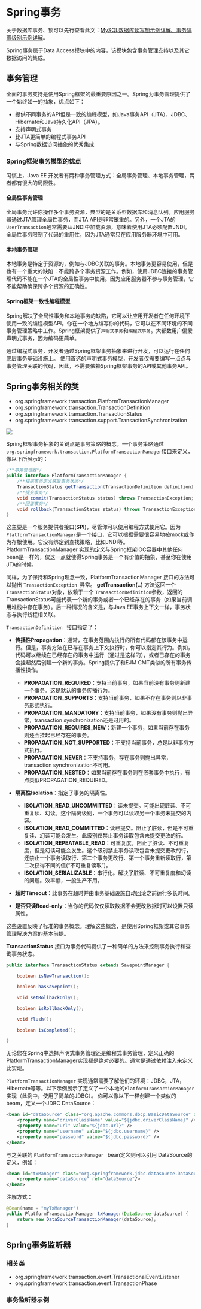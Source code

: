 # Spring事务

关于数据库事务、锁可以先行查看此文：[MySQL数据库读写锁示例详解、事务隔离级别示例详解](MySQL/1-MySQL数据库读写锁示例详解、事务隔离级别示例详解.md)。

Spring事务属于Data Access模块中的内容，该模块包含事务管理支持以及其它数据访问的集成。

## 事务管理

全面的事务支持是使用Spring框架的最重要原因之一。Spring为事务管理提供了一个始终如一的抽象，优点如下：
- 提供不同事务的API但是一致的编程模型，如Java事务API（JTA）、JDBC、Hibernate和Java持久化API（JPA）。
- 支持声明式事务
- 比JTA更简单的编程式事务API
- 与Spring数据访问抽象的优秀集成

### Spring框架事务模型的优点

习惯上，Java EE 开发者有两种事务管理方式：全局事务管理、本地事务管理，两者都有很大的局限性。

#### 全局性事务管理

全局事务允许你操作多个事务资源，典型的是关系型数据库和消息队列。应用服务器通过JTA管理全局性事务，而JTA API是非常笨重的。另外，一个JTA的```UserTransaction```通常需要从JNDI中加载资源，意味着使用JTA必须配置JNDI。全局性事务限制了代码的重用性，因为JTA通常只在应用服务器环境中可用。


#### 本地事务管理

本地事务是特定于资源的，例如与JDBC关联的事务。本地事务更容易使用，但是也有一个重大的缺陷：不能跨多个事务资源工作。例如，使用JDBC连接的事务管理代码不能在一个JTA的全局性事务中使用。因为应用服务器不参与事务管理，它不能帮助确保跨多个资源的正确性。


#### Spring框架一致性编程模型

Spring解决了全局性事务和本地事务的缺陷，它可以让应用开发者在任何环境下使用一致的编程模型API。你在一个地方编写你的代码，它可以在不同环境的不同事务管理策略中工作。Spring框架提供了```声明式事务```和```编程式事务```。大都数用户偏爱声明式事务，因为编码更简单。

通过编程式事务，开发者通过Spring框架事务抽象来进行开发，可以运行在任何底层事务基础设施上。
使用首选的声明式事务模型，开发者仅需要编写一点点与事务管理关联的代码，因此，不需要依赖Spring框架事务的API或其他事务API。

## Spring事务相关的类


- org.springframework.transaction.PlatformTransactionManager
- org.springframework.transaction.TransactionDefinition
- org.springframework.transaction.TransactionStatus
- org.springframework.transaction.support.TransactionSynchronization


![](pictures/Spring-tx.png)

Spring框架事务抽象的关键点是事务策略的概念。一个事务策略通过```org.springframework.transaction.PlatformTransactionManager```接口来定义，像以下所展示的：



```java
/**事务管理器*/
public interface PlatformTransactionManager {
    /**根据事务定义获取事务状态*/
    TransactionStatus getTransaction(TransactionDefinition definition) throws TransactionException;
    /**提交事务*/
    void commit(TransactionStatus status) throws TransactionException;
    /**回滚事务*/
    void rollback(TransactionStatus status) throws TransactionException;
}
```

这主要是一个服务提供者接口(**SPI**)，尽管你可以使用编程方式使用它。因为```PlatformTransactionManager```是一个接口，它可以根据需要很容易地被mock或作为存根使用。它没有绑定到查找策略，比如JNDI等。
PlatformTransactionManager 实现的定义与Spring框架IOC容器中其他任何bean是一样的，仅这一点就使得Spring事务是一个有价值的抽象，甚至你在使用JTA的时候。

同样，为了保持和Spring理念一致，PlatformTransactionManager 接口的方法可以抛出 ```TransactionException ```异常。
**getTransaction(..)** 方法返回一个 ```TransactionStatus```对象，依赖于一个 ```TransactionDefinition```参数，返回的TransactionStatus可能代表一个新的事务或者一个已经存在的事务（如果当前调用堆栈中存在事务）。后一种情况的含义是，与Java EE事务上下文一样，事务状态与执行线程相关联。




```TransactionDefinition ``` 接口指定了：

- **传播性Propagation**：通常，在事务范围内执行的所有代码都在该事务中运行。但是，事务方法在已存在事务上下文执行时，你可以指定其行为。例如，代码可以继续在已经存在的事务中运行（通过是这样的），或者已存在的事务会挂起然后创建一个新的事务。Spring提供了和EJM CMT类似的所有事务传播性操作。
    - **PROPAGATION_REQUIRED**：支持当前事务，如果当前没有事务则新建一个事务。这是默认的事务传播行为。
    - **PROPAGATION_SUPPORTS**：支持当前事务，如果不存在事务则以非事务形式执行。
    - **PROPAGATION_MANDATORY**：支持当前事务，如果没有事务则抛出异常，transaction synchronization还是可用的。
    - **PROPAGATION_REQUIRES_NEW**：新建一个事务，如果当前存在事务则还会挂起已经存在的事务。
    - **PROPAGATION_NOT_SUPPORTED**：不支持当前事务，总是以非事务方式执行。
    - **PROPAGATION_NEVER**：不支持事务，存在事务则抛出异常，transaction synchronization不可用。
    - **PROPAGATION_NESTED**：如果当前存在事务则在嵌套事务中执行，有点类似PROPAGATION_REQUIRED。

- **隔离性Isolation**：指定了事务的隔离性。
    - **ISOLATION_READ_UNCOMMITTED**：读未提交。可能出现脏读、不可重复读、幻读。这个隔离级别，一个事务可以读取另一个事务未提交的内容。
    - **ISOLATION_READ_COMMITTED**：读已提交。阻止了脏读，但是不可重复读、幻读可能会发生。此级别仅禁止事务读取包含未提交更改的行。
    - **ISOLATION_REPEATABLE_READ**：可重复度。阻止了脏读、不可重复度，但是幻读可能会发生。这个级别禁止事务读取包含未提交更改的行，还禁止一个事务读取行、第二个事务更改行、第一个事务重新读取行，第二次获得不同的值(“不可重复读取”)。
    - **ISOLATION_SERIALIZABLE**：串行化。解决了脏读、不可重复度和幻读的问题。效率低，一般生产不用。

- **超时Timeout**：此事务在超时并由事务基础设施自动回滚之前运行多长时间。

- **是否只读Read-only**：当你的代码仅仅读取数据不会更改数据时可以设置只读属性。

这些设置反映了标准的事务概念。理解这些概念，是使用Spring框架或其它事务管理解决方案的基本前提。

**TransactionStatus** 接口为事务代码提供了一种简单的方法来控制事务执行和查询事务状态。

```java
public interface TransactionStatus extends SavepointManager {

    boolean isNewTransaction();

    boolean hasSavepoint();

    void setRollbackOnly();

    boolean isRollbackOnly();

    void flush();

    boolean isCompleted();

}
```

无论您在Spring中选择声明式事务管理还是编程式事务管理，定义正确的PlatformTransactionManager实现都是绝对必要的。通常是通过依赖注入来定义此实现。

```PlatformTransactionManager``` 实现通常需要了解他们的环境：JDBC，JTA，Hibernate等等。以下示例展示了定义了一个本地的```PlatformTransactionManager```实现（此例中，使用了简单的JDBC）。
你可以像以下一样创建一个类似的beam，定义一个JDBC DataSource：

```xml
<bean id="dataSource" class="org.apache.commons.dbcp.BasicDataSource" destroy-method="close">
    <property name="driverClassName" value="${jdbc.driverClassName}" />
    <property name="url" value="${jdbc.url}" />
    <property name="username" value="${jdbc.username}" />
    <property name="password" value="${jdbc.password}" />
</bean>
```

与之关联的 ```PlatformTransactionManager ``` bean定义则可以引用 DataSource的定义，例如：

```xml
<bean id="txManager" class="org.springframework.jdbc.datasource.DataSourceTransactionManager">
    <property name="dataSource" ref="dataSource"/>
</bean>
```

注解方式：
```java
@Bean(name = "myTxManager")
public PlatformTransactionManager txManager(DataSource dataSource) {
    return new DataSourceTransactionManager(dataSource);
}
```




## Spring事务监听器

### 相关类

- org.springframework.transaction.event.TransactionalEventListener
- org.springframework.transaction.event.TransactionPhase

### 事务监听器示例

